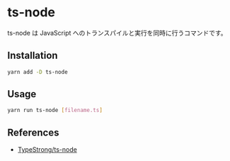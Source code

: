 # ts-node

ts-node は JavaScript へのトランスパイルと実行を同時に行うコマンドです。

## Installation

```bash
yarn add -D ts-node
```

## Usage

```bash
yarn run ts-node [filename.ts]
```

## References

- [TypeStrong/ts-node](https://github.com/TypeStrong/ts-node)
